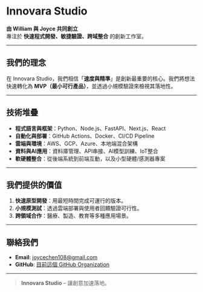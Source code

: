 # Innovara Studio

**由 William 與 Joyce 共同創立**  
專注於 **快速程式開發、敏捷驗證、跨域整合** 的創新工作室。

---

## 我們的理念
在 Innovara Studio，我們相信「**速度與精準**」是創新最重要的核心。我們將想法快速轉化為 **MVP（最小可行產品）**，並透過小規模驗證來檢視其落地性。

---

## 技術堆疊
- **程式語言與框架**：Python、Node.js、FastAPI、Next.js、React
- **自動化與部署**：GitHub Actions、Docker、CI/CD Pipeline
- **雲端與環境**：AWS、GCP、Azure、本地端混合架構
- **資料與AI應用**：資料庫管理、API串接、AI模型訓練、IoT整合
- **軟硬體整合**：從後端系統到前端互動，以及小型硬體/感測器專案

---

## 我們提供的價值
1. **快速原型開發**：用最短時間完成可運行的版本。
2. **小規模測試**：透過雲端部署與使用者回饋驗證可行性。
3. **跨領域合作**：醫療、製造、教育等多種應用場景。

---

## 聯絡我們
- **Email**: [joycechen108@gmail.com](mailto:joycechen108@gmail.com)  
- **GitHub**: [目前這個 GitHub Organization](https://github.com/Innovara-Studio)  

---

> **Innovara Studio** – 讓創意加速落地。
